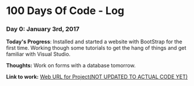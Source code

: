 # 100 Days Of Code - Log

### Day 0: January 3rd, 2017

**Today's Progress**: Installed and started a website with BootStrap for the first time. Working though some tutorials to get the hang of things and get familiar with Visual Studio.

**Thoughts:** Work on forms with a database tomorrow.

**Link to work:** [Web URL for Project(NOT UPDATED TO ACTUAL CODE YET)](http://elizadev.net)

